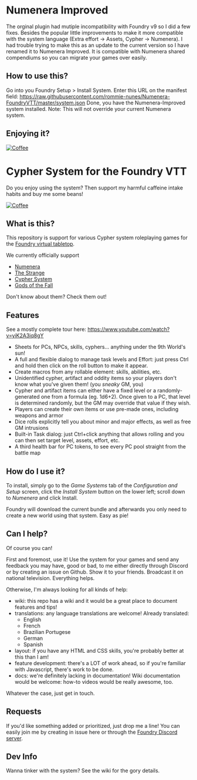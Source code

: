 # Numenera Improved
The orginal plugin had mutiple incompatibility with Foundry v9 so I did a few fixes. Besides the popular little improvements to make it more compatible with the system language (Extra effort -> Assets, Cypher -> Numenera). I had trouble trying to make this as an update to the current version so I have renamed it to Numenera Improved. It is compatible with Numenera shared compendiums so you can migrate your games over easily.

## How to use this?
Go into you Foundry Setup > Install System. 
Enter this URL on the manifest field: https://raw.githubusercontent.com/rommie-nunes/Numenera-FoundryVTT/master/system.json 
Done, you have the Numenera-Improved system installed.
Note: This will not override your current Numenera system.

## Enjoying it?
[![Coffee](https://www.buymeacoffee.com/assets/img/custom_images/orange_img.png)](https://buymeacoffee.com/rommienunes)

# Cypher System for the Foundry VTT

Do you enjoy using the system? Then support my harmful caffeine intake habits and buy me some beans!

[![Coffee](https://www.buymeacoffee.com/assets/img/custom_images/orange_img.png)](https://buymeacoffee.com/SolarBear)

## What is this?

This repository is support for various Cypher system roleplaying games for the [Foundry virtual tabletop](http://foundryvtt.com/#about-foundry-virtual-tabletop).

We currently officially support

* [Numenera](https://numenera.com/)
* [The Strange](https://thestrangerpg.com/)
* [Cypher System](https://cypher-system.com/)
* [Gods of the Fall](https://www.montecookgames.com/welcome-to-gods-of-the-fall/)

Don't know about them? Check them out!

## Features

See a mostly complete tour here: https://www.youtube.com/watch?v=yiK2A3iq8gY

* Sheets for PCs, NPCs, skills, cyphers... anything under the 9th World's sun!
* A full and flexible dialog to manage task levels and Effort: just press Ctrl and hold then click on the roll button to make it appear.
* Create macros from any rollable element: skills, abilities, etc.
* Unidentified cypher, artifact and oddity items so your players don't know what you've given them! (you _sneaky_ GM, you)
* Cypher and artifact items can either have a fixed level or a randomly-generated one from a formula (eg. 1d6+2). Once given to a PC, that level is determined randomly, but the GM may override that value if they wish.
* Players can create their own items or use pre-made ones, including weapons and armor
* Dice rolls explicitly tell you about minor and major effects, as well as free GM intrusions
* Built-in Task dialog: just Ctrl+click anything that allows rolling and you can then set target level, assets, effort, etc.
* A third health bar for PC tokens, to see every PC pool straight from the battle map

## How do I use it?

To install, simply go to the _Game Systems_ tab of the _Configuration and Setup_ screen, click the _Install System_ button on the lower left; scroll down to _Numenera_ and click Install.

Foundry will download the current bundle and afterwards you only need to create a new world using that system. Easy as pie!

## Can I help?

Of course you can!

First and foremost, use it! Use the system for your games and send any feedback you may have, good or bad, to me either directly through Discord or by creating an issue on Github. Show it to your friends. Broadcast it on national television. Everything helps.

Otherwise, I'm always looking for all kinds of help:

* wiki: this repo has a wiki and it would be a great place to document features and tips!
* translations: any language translations are welcome! Already translated:
    * English
    * French
    * Brazilian Portugese
    * German
    * Spanish
* layout: if you have any HTML and CSS skills, you're probably better at this than I am!
* feature development: there's a LOT of work ahead, so if you're familiar with Javascript, there's work to be done.
* docs: we're definitely lacking in documentation! Wiki documentation would be welcome: how-to videos would be really awesome, too.

Whatever the case, just get in touch.

## Requests

If you'd like something added or prioritized, just drop me a line! You can easily join me by creating in issue here or through the [Foundry Discord server](https://discordapp.com/invite/DDBZUDf).

## Dev Info

Wanna tinker with the system? See the wiki for the gory details.
